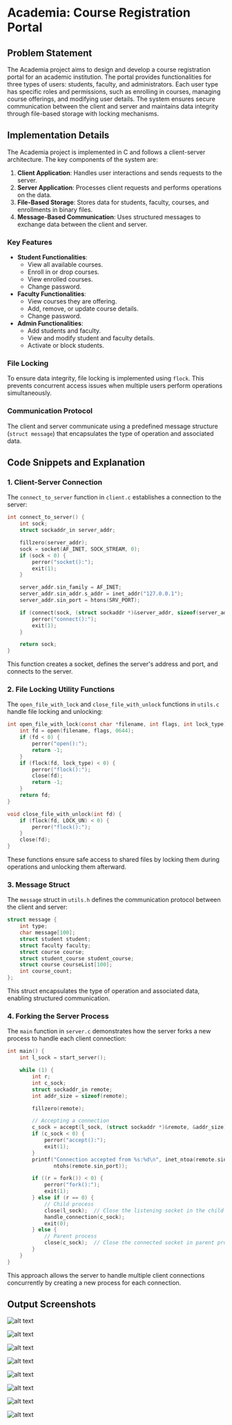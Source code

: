 # Academia: Course Registration Portal

## Problem Statement

The Academia project aims to design and develop a course registration portal for an academic institution. The portal provides functionalities for three types of users: students, faculty, and administrators. Each user type has specific roles and permissions, such as enrolling in courses, managing course offerings, and modifying user details. The system ensures secure communication between the client and server and maintains data integrity through file-based storage with locking mechanisms.

## Implementation Details

The Academia project is implemented in C and follows a client-server architecture. The key components of the system are:

1. **Client Application**: Handles user interactions and sends requests to the server.
2. **Server Application**: Processes client requests and performs operations on the data.
3. **File-Based Storage**: Stores data for students, faculty, courses, and enrollments in binary files.
4. **Message-Based Communication**: Uses structured messages to exchange data between the client and server.

### Key Features

- **Student Functionalities**:
  - View all available courses.
  - Enroll in or drop courses.
  - View enrolled courses.
  - Change password.
- **Faculty Functionalities**:
  - View courses they are offering.
  - Add, remove, or update course details.
  - Change password.
- **Admin Functionalities**:
  - Add students and faculty.
  - View and modify student and faculty details.
  - Activate or block students.

### File Locking

To ensure data integrity, file locking is implemented using `flock`. This prevents concurrent access issues when multiple users perform operations simultaneously.

### Communication Protocol

The client and server communicate using a predefined message structure (`struct message`) that encapsulates the type of operation and associated data.

## Code Snippets and Explanation

### 1. Client-Server Connection

The `connect_to_server` function in `client.c` establishes a connection to the server:

```c
int connect_to_server() {
    int sock;
    struct sockaddr_in server_addr;

    fillzero(server_addr);
    sock = socket(AF_INET, SOCK_STREAM, 0);
    if (sock < 0) {
        perror("socket():");
        exit(1);
    }

    server_addr.sin_family = AF_INET;
    server_addr.sin_addr.s_addr = inet_addr("127.0.0.1");
    server_addr.sin_port = htons(SRV_PORT);

    if (connect(sock, (struct sockaddr *)&server_addr, sizeof(server_addr)) < 0) {
        perror("connect():");
        exit(1);
    }

    return sock;
}
```

This function creates a socket, defines the server's address and port, and connects to the server.

### 2. File Locking Utility Functions

The `open_file_with_lock` and `close_file_with_unlock` functions in `utils.c` handle file locking and unlocking:

```c
int open_file_with_lock(const char *filename, int flags, int lock_type) {
    int fd = open(filename, flags, 0644);
    if (fd < 0) {
        perror("open():");
        return -1;
    }
    if (flock(fd, lock_type) < 0) {
        perror("flock():");
        close(fd);
        return -1;
    }
    return fd;
}

void close_file_with_unlock(int fd) {
    if (flock(fd, LOCK_UN) < 0) {
        perror("flock():");
    }
    close(fd);
}
```

These functions ensure safe access to shared files by locking them during operations and unlocking them afterward.

### 3. Message Struct

The `message` struct in `utils.h` defines the communication protocol between the client and server:

```c
struct message {
    int type;
    char message[100];
    struct student student;
    struct faculty faculty;
    struct course course;
    struct student_course student_course;
    struct course courseList[100];
    int course_count;
};
```

This struct encapsulates the type of operation and associated data, enabling structured communication.

### 4. Forking the Server Process

The `main` function in `server.c` demonstrates how the server forks a new process to handle each client connection:

```c
int main() {
    int l_sock = start_server();

    while (1) {
        int r;
        int c_sock;
        struct sockaddr_in remote;
        int addr_size = sizeof(remote);

        fillzero(remote);

        // Accepting a connection
        c_sock = accept(l_sock, (struct sockaddr *)&remote, &addr_size);
        if (c_sock < 0) {
            perror("accept():");
            exit(1);
        }
        printf("Connection accepted from %s:%d\n", inet_ntoa(remote.sin_addr),
               ntohs(remote.sin_port));

        if ((r = fork()) < 0) {
            perror("fork():");
            exit(1);
        } else if (r == 0) {
            // Child process
            close(l_sock);  // Close the listening socket in the child process
            handle_connection(c_sock);
            exit(0);
        } else {
            // Parent process
            close(c_sock);  // Close the connected socket in parent process
        }
    }
}
```

This approach allows the server to handle multiple client connections concurrently by creating a new process for each connection.

## Output Screenshots

![alt text](output/1.png)

![alt text](output/2.png)

![alt text](output/3.png)

![alt text](output/4.png)

![alt text](output/5.png)

![alt text](output/6.png)

![alt text](output/7.png)

![alt text](output/8.png)
